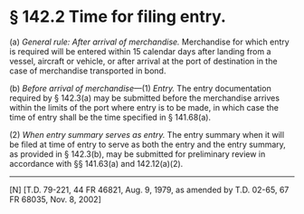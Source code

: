 # § 142.2   Time for filing entry.

(a) *General rule: After arrival of merchandise.* Merchandise for which entry is required will be entered within 15 calendar days after landing from a vessel, aircraft or vehicle, or after arrival at the port of destination in the case of merchandise transported in bond. 


(b) *Before arrival of merchandise*—(1) *Entry.* The entry documentation required by § 142.3(a) may be submitted before the merchandise arrives within the limits of the port where entry is to be made, in which case the time of entry shall be the time specified in § 141.68(a). 


(2) *When entry summary serves as entry.* The entry summary when it will be filed at time of entry to serve as both the entry and the entry summary, as provided in § 142.3(b), may be submitted for preliminary review in accordance with §§ 141.63(a) and 142.12(a)(2). 



---

[N] [T.D. 79-221, 44 FR 46821, Aug. 9, 1979, as amended by T.D. 02-65, 67 FR 68035, Nov. 8, 2002]




